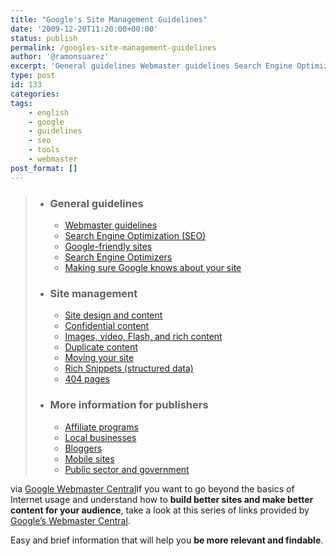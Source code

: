 ```yaml
---
title: "Google's Site Management Guidelines"
date: '2009-12-20T11:20:00+00:00'
status: publish
permalink: /googles-site-management-guidelines
author: '@ramonsuarez'
excerpt: 'General guidelines Webmaster guidelines Search Engine Optimization (SEO) Google-friendly sites Search Engine Optimizers Making sure Google knows about your site Site management Site design and content Confidential content Images, video, Flash, and...'
type: post
id: 133
categories:
tags:
    - english
    - google
    - guidelines
    - seo
    - tools
    - webmaster
post_format: []
---
```

> - ### General guidelines
>   
>   
>   - [<span class="answer_link">Webmaster guidelines</span>](http://www.google.com/support/webmasters/bin/answer.py?hl=en&answer=35769)
>   - [<span class="answer_link">Search Engine Optimization (SEO)</span>](http://www.google.com/support/webmasters/bin/answer.py?hl=en&answer=35291)
>   - [<span class="answer_link">Google-friendly sites</span>](http://www.google.com/support/webmasters/bin/answer.py?hl=en&answer=40349)
>   - [<span class="answer_link">Search Engine Optimizers</span>](http://www.google.com/support/webmasters/bin/answer.py?hl=en&answer=159437)
>   - [<span class="answer_link">Making sure Google knows about your site</span>](http://www.google.com/support/webmasters/bin/answer.py?hl=en&answer=70925)
> - ### Site management
>   
>   
>   - [<span class="answer_link">Site design and content</span> ](http://www.google.com/support/webmasters/bin/topic.py?hl=en&topic=15262)
>   - [<span class="answer_link">Confidential content</span> ](http://www.google.com/support/webmasters/bin/topic.py?hl=en&topic=8846)
>   - [<span class="answer_link">Images, video, Flash, and rich content</span> ](http://www.google.com/support/webmasters/bin/topic.py?hl=en&topic=20758)
>   - [<span class="answer_link">Duplicate content</span> ](http://www.google.com/support/webmasters/bin/topic.py?hl=en&topic=20756)
>   - [<span class="answer_link">Moving your site</span> ](http://www.google.com/support/webmasters/bin/topic.py?hl=en&topic=20757)
>   - [<span class="answer_link">Rich Snippets (structured data)</span> ](http://www.google.com/support/webmasters/bin/topic.py?hl=en&topic=21997)
>   - [<span class="answer_link">404 pages</span> ](http://www.google.com/support/webmasters/bin/topic.py?hl=en&topic=20984)
> 
> - ### More information for publishers
>   
>   
>   - [<span class="answer_link">Affiliate programs</span>](http://www.google.com/support/webmasters/bin/answer.py?hl=en&answer=76465)
>   - [<span class="answer_link">Local businesses</span>](http://www.google.com/support/webmasters/bin/answer.py?hl=en&answer=92319)
>   - [<span class="answer_link">Bloggers</span>](http://www.google.com/support/webmasters/bin/answer.py?hl=en&answer=70950)
>   - [<span class="answer_link">Mobile sites</span> ](http://www.google.com/support/webmasters/bin/topic.py?hl=en&topic=9346)
>   - [<span class="answer_link">Public sector and government</span>](http://www.google.com/support/webmasters/bin/topic.py?hl=en&topic=13614)

via [Google Webmaster Central](http://www.google.com/support/webmasters/bin/topic.py?topic=8522)</div>If you want to go beyond the basics of Internet usage and understand how to **build better sites and make better content for your audience**, take a look at this series of links provided by [Google’s Webmaster Central](http://www.google.com/support/webmasters/).

Easy and brief information that will help you **be more relevant and findable**.

</div>